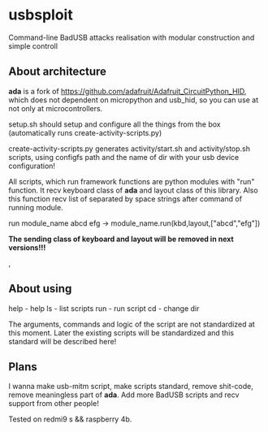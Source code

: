 # usbsploit
Command-line BadUSB attacks realisation with modular construction and simple controll


## About architecture
**ada** is a fork of  https://github.com/adafruit/Adafruit_CircuitPython_HID, which does not dependent on micropython and usb_hid, so you can use at not only at microcontrollers.

setup.sh should setup and configure all the things from the box (automatically runs create-activity-scripts.py)

create-activity-scripts.py generates activity/start.sh and activity/stop.sh scripts, using configfs path and the name of dir with your usb device configuration!

All scripts, which run framework functions are python modules with "run" function. It recv  keyboard class of **ada** and layout class of this library. Also this function recv list of separated by space strings after command of running module.

run module_name abcd efg -> module_name.run(kbd,layout,["abcd","efg"]) 

**The sending class of keyboard and layout will be removed in next versions!!!**

,  
## About using

help - help
ls   - list scripts
run  - run script
cd   - change dir

The arguments, commands and logic of the script are not standardized at this moment.
Later the existing scripts will be standardized and this standard will be described here!

## Plans
I wanna make usb-mitm script, make scripts standard, remove shit-code, remove meaningless part of **ada**. Add more BadUSB scripts and recv support from other people!

Tested on redmi9 s && raspberry 4b.
